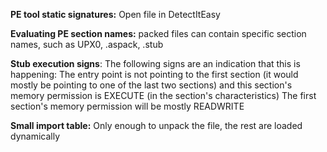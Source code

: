 **PE tool static signatures:** Open file in DetectItEasy

**Evaluating PE section names:**
packed files can contain specific section names, such as UPX0, .aspack, .stub

**Stub execution signs**: 
The following signs are an
indication that this is happening:
The entry point is not pointing to the first section (it would mostly be pointing to one of the last two sections) and this section's memory permission is EXECUTE (in
the section's characteristics)
The first section's memory permission will be mostly READWRITE

**Small import table:** Only enough to unpack the file, the rest are loaded dynamically
